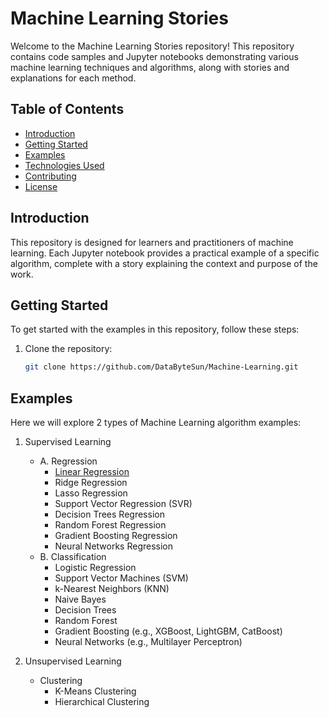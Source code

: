 # Machine Learning Stories

Welcome to the Machine Learning Stories repository! This repository contains code samples and Jupyter notebooks demonstrating various machine learning techniques and algorithms, along with stories and explanations for each method.

## Table of Contents

- [Introduction](#introduction)
- [Getting Started](#getting-started)
- [Examples](#examples)
- [Technologies Used](#technologies-used)
- [Contributing](#contributing)
- [License](#license)

## Introduction

This repository is designed for learners and practitioners of machine learning. Each Jupyter notebook provides a practical example of a specific algorithm, complete with a story explaining the context and purpose of the work.

## Getting Started

To get started with the examples in this repository, follow these steps:

1. Clone the repository:
   ```bash
   git clone https://github.com/DataByteSun/Machine-Learning.git

## Examples
Here we will explore 2 types of Machine Learning algorithm examples:
1. Supervised Learning
   - A. Regression
      - [Linear Regression](Notebooks/Linear_regression.ipynb)
      - Ridge Regression
      - Lasso Regression
      - Support Vector Regression (SVR)
      - Decision Trees Regression
      - Random Forest Regression
      - Gradient Boosting Regression
      - Neural Networks Regression
   - B. Classification
      - Logistic Regression
      - Support Vector Machines (SVM)
      - k-Nearest Neighbors (KNN)
      - Naive Bayes
      - Decision Trees
      - Random Forest
      - Gradient Boosting (e.g., XGBoost, LightGBM, CatBoost)
      - Neural Networks (e.g., Multilayer Perceptron)

2. Unsupervised Learning
   - Clustering
      - K-Means Clustering
      - Hierarchical Clustering
   
